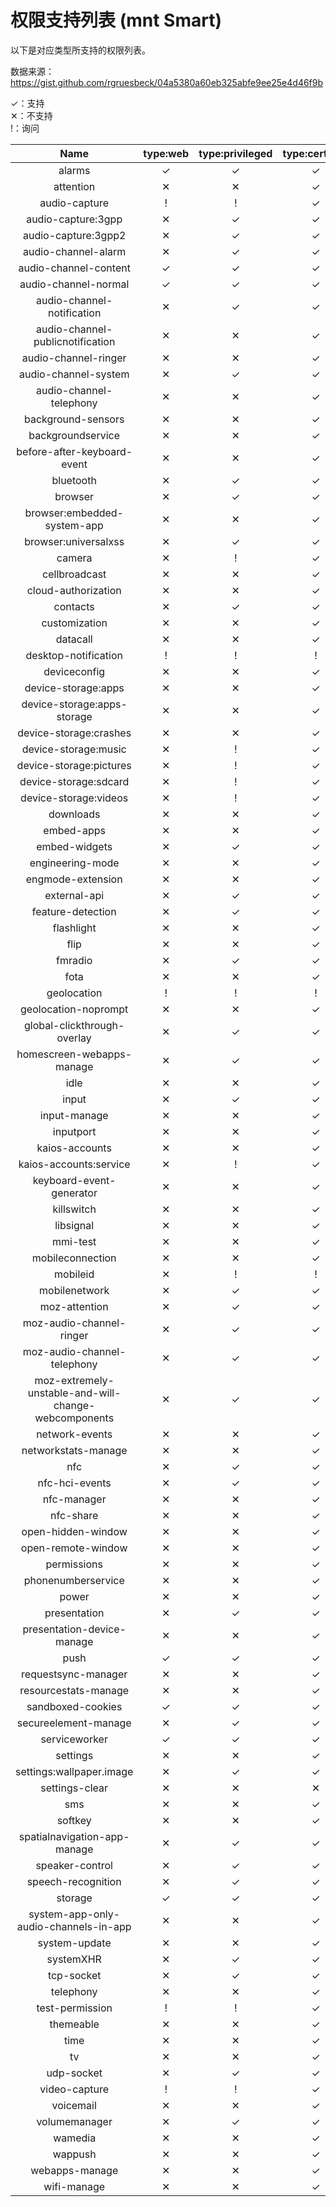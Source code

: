 # 权限支持列表 (mnt Smart)

以下是对应类型所支持的权限列表。

数据来源：https://gist.github.com/rgruesbeck/04a5380a60eb325abfe9ee25e4d46f9b

✓：支持  
✕：不支持  
!：询问

|                         Name                         | type:web | type:privileged | type:certified |
| :--------------------------------------------------: | :------: | :-------------: | :------------: |
|                        alarms                        |    ✓     |        ✓        |       ✓        |
|                      attention                       |    ✕     |        ✕        |       ✓        |
|                    audio-capture                     |    !     |        !        |       ✓        |
|                  audio-capture:3gpp                  |    ✕     |        ✓        |       ✓        |
|                 audio-capture:3gpp2                  |    ✕     |        ✓        |       ✓        |
|                 audio-channel-alarm                  |    ✕     |        ✓        |       ✓        |
|                audio-channel-content                 |    ✓     |        ✓        |       ✓        |
|                 audio-channel-normal                 |    ✓     |        ✓        |       ✓        |
|              audio-channel-notification              |    ✕     |        ✓        |       ✓        |
|           audio-channel-publicnotification           |    ✕     |        ✕        |       ✓        |
|                 audio-channel-ringer                 |    ✕     |        ✕        |       ✓        |
|                 audio-channel-system                 |    ✕     |        ✓        |       ✓        |
|               audio-channel-telephony                |    ✕     |        ✕        |       ✓        |
|                  background-sensors                  |    ✕     |        ✕        |       ✓        |
|                  backgroundservice                   |    ✕     |        ✕        |       ✓        |
|             before-after-keyboard-event              |    ✕     |        ✕        |       ✓        |
|                      bluetooth                       |    ✕     |        ✓        |       ✓        |
|                       browser                        |    ✕     |        ✓        |       ✓        |
|             browser:embedded-system-app              |    ✕     |        ✕        |       ✓        |
|                 browser:universalxss                 |    ✕     |        ✓        |       ✓        |
|                        camera                        |    ✕     |        !        |       ✓        |
|                    cellbroadcast                     |    ✕     |        ✕        |       ✓        |
|                 cloud-authorization                  |    ✕     |        ✕        |       ✓        |
|                       contacts                       |    ✕     |        ✓        |       ✓        |
|                    customization                     |    ✕     |        ✕        |       ✓        |
|                       datacall                       |    ✕     |        ✕        |       ✓        |
|                 desktop-notification                 |    !     |        !        |       !        |
|                     deviceconfig                     |    ✕     |        ✕        |       ✓        |
|                 device-storage:apps                  |    ✕     |        ✕        |       ✓        |
|             device-storage:apps-storage              |    ✕     |        ✕        |       ✓        |
|                device-storage:crashes                |    ✕     |        ✕        |       ✓        |
|                 device-storage:music                 |    ✕     |        !        |       ✓        |
|               device-storage:pictures                |    ✕     |        !        |       ✓        |
|                device-storage:sdcard                 |    ✕     |        !        |       ✓        |
|                device-storage:videos                 |    ✕     |        !        |       ✓        |
|                      downloads                       |    ✕     |        ✕        |       ✓        |
|                      embed-apps                      |    ✕     |        ✕        |       ✓        |
|                    embed-widgets                     |    ✕     |        ✓        |       ✓        |
|                   engineering-mode                   |    ✕     |        ✕        |       ✓        |
|                  engmode-extension                   |    ✕     |        ✕        |       ✓        |
|                     external-api                     |    ✕     |        ✓        |       ✓        |
|                  feature-detection                   |    ✕     |        ✓        |       ✓        |
|                      flashlight                      |    ✕     |        ✕        |       ✓        |
|                         flip                         |    ✕     |        ✕        |       ✓        |
|                       fmradio                        |    ✕     |        ✓        |       ✓        |
|                         fota                         |    ✕     |        ✕        |       ✓        |
|                     geolocation                      |    !     |        !        |       !        |
|                 geolocation-noprompt                 |    ✕     |        ✕        |       ✓        |
|             global-clickthrough-overlay              |    ✕     |        ✓        |       ✓        |
|              homescreen-webapps-manage               |    ✕     |        ✓        |       ✓        |
|                         idle                         |    ✕     |        ✕        |       ✓        |
|                        input                         |    ✕     |        ✓        |       ✓        |
|                     input-manage                     |    ✕     |        ✕        |       ✓        |
|                      inputport                       |    ✕     |        ✕        |       ✓        |
|                    kaios-accounts                    |    ✕     |        ✕        |       ✓        |
|                kaios-accounts:service                |    ✕     |        !        |       ✓        |
|               keyboard-event-generator               |    ✕     |        ✕        |       ✓        |
|                      killswitch                      |    ✕     |        ✕        |       ✓        |
|                      libsignal                       |    ✕     |        ✕        |       ✓        |
|                       mmi-test                       |    ✕     |        ✕        |       ✓        |
|                   mobileconnection                   |    ✕     |        ✕        |       ✓        |
|                       mobileid                       |    ✕     |        !        |       !        |
|                    mobilenetwork                     |    ✕     |        ✓        |       ✓        |
|                    moz-attention                     |    ✕     |        ✓        |       ✓        |
|               moz-audio-channel-ringer               |    ✕     |        ✓        |       ✓        |
|             moz-audio-channel-telephony              |    ✕     |        ✓        |       ✓        |
| moz-extremely-unstable-and-will-change-webcomponents |    ✕     |        ✓        |       ✓        |
|                    network-events                    |    ✕     |        ✕        |       ✓        |
|                 networkstats-manage                  |    ✕     |        ✕        |       ✓        |
|                         nfc                          |    ✕     |        ✓        |       ✓        |
|                    nfc-hci-events                    |    ✕     |        ✓        |       ✓        |
|                     nfc-manager                      |    ✕     |        ✕        |       ✓        |
|                      nfc-share                       |    ✕     |        ✕        |       ✓        |
|                  open-hidden-window                  |    ✕     |        ✕        |       ✓        |
|                  open-remote-window                  |    ✕     |        ✕        |       ✓        |
|                     permissions                      |    ✕     |        ✕        |       ✓        |
|                  phonenumberservice                  |    ✕     |        ✕        |       ✓        |
|                        power                         |    ✕     |        ✕        |       ✓        |
|                     presentation                     |    ✕     |        ✓        |       ✓        |
|              presentation-device-manage              |    ✕     |        ✕        |       ✓        |
|                         push                         |    ✓     |        ✓        |       ✓        |
|                 requestsync-manager                  |    ✕     |        ✕        |       ✓        |
|                 resourcestats-manage                 |    ✕     |        ✕        |       ✓        |
|                  sandboxed-cookies                   |    ✓     |        ✓        |       ✓        |
|                 secureelement-manage                 |    ✕     |        ✓        |       ✓        |
|                    serviceworker                     |    ✓     |        ✓        |       ✓        |
|                       settings                       |    ✕     |        ✕        |       ✓        |
|               settings:wallpaper.image               |    ✕     |        ✓        |       ✓        |
|                    settings-clear                    |    ✕     |        ✕        |       ✕        |
|                         sms                          |    ✕     |        ✕        |       ✓        |
|                       softkey                        |    ✕     |        ✕        |       ✓        |
|             spatialnavigation-app-manage             |    ✕     |        ✓        |       ✓        |
|                   speaker-control                    |    ✕     |        ✓        |       ✓        |
|                  speech-recognition                  |    ✕     |        ✓        |       ✓        |
|                       storage                        |    ✓     |        ✓        |       ✓        |
|        system-app-only-audio-channels-in-app         |    ✕     |        ✕        |       ✓        |
|                    system-update                     |    ✕     |        ✕        |       ✓        |
|                      systemXHR                       |    ✕     |        ✓        |       ✓        |
|                      tcp-socket                      |    ✕     |        ✓        |       ✓        |
|                      telephony                       |    ✕     |        ✕        |       ✓        |
|                   test-permission                    |    !     |        !        |       ✓        |
|                      themeable                       |    ✕     |        ✕        |       ✓        |
|                         time                         |    ✕     |        ✕        |       ✓        |
|                          tv                          |    ✕     |        ✕        |       ✓        |
|                      udp-socket                      |    ✕     |        ✓        |       ✓        |
|                    video-capture                     |    !     |        !        |       ✓        |
|                      voicemail                       |    ✕     |        ✕        |       ✓        |
|                    volumemanager                     |    ✕     |        ✓        |       ✓        |
|                       wamedia                        |    ✕     |        ✕        |       ✓        |
|                       wappush                        |    ✕     |        ✕        |       ✓        |
|                    webapps-manage                    |    ✕     |        ✕        |       ✓        |
|                     wifi-manage                      |    ✕     |        ✕        |       ✓        |
